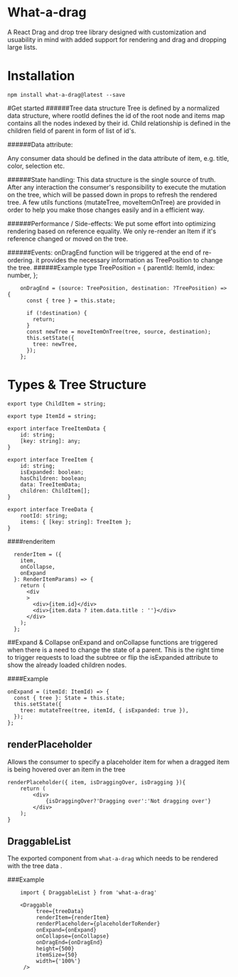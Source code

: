 # What-a-drag
   A React Drag and drop tree library designed with customization and usuability in mind
    with added support for rendering and drag and dropping large lists.
# Installation

`npm install what-a-drag@latest --save`

#Get started
######Tree data structure
Tree is defined by a normalized data structure, where rootId defines the id of the root node and items map contains all the nodes indexed by their id. Child relationship is defined in the children field of parent in form of list of id's.

######Data attribute:
 
 Any consumer data should be defined in the data attribute of item, e.g. title, color, selection etc.

######State handling: 
This data structure is the single source of truth. After any interaction the consumer's responsibility to execute the mutation on the tree, which will be passed down in props to refresh the rendered tree. A few utils functions (mutateTree, moveItemOnTree) are provided in order to help you make those changes easily and in a efficient way.

######Performance / Side-effects:
 We put some effort into optimizing rendering based on reference equality. We only re-render an Item if it's reference changed or moved on the tree.

######Events:
  onDragEnd function will be triggered at the end of re-ordering. it provides the necessary information as TreePosition to change the tree.
 ######Example
        type TreePosition = {
          parentId: ItemId,
          index: number,
        };
        
        onDragEnd = (source: TreePosition, destination: ?TreePosition) => {
          const { tree } = this.state;
        
          if (!destination) {
            return;
          }
          const newTree = moveItemOnTree(tree, source, destination);
          this.setState({
            tree: newTree,
          });
        };
        
        
  # Types & Tree Structure 
    export type ChildItem = string;
    
    export type ItemId = string;
    
    export interface TreeItemData {
        id: string;
        [key: string]: any;
    }
    
    export interface TreeItem {
        id: string;
        isExpanded: boolean;
        hasChildren: boolean;
        data: TreeItemData;
        children: ChildItem[];
    }
    
    export interface TreeData {
        rootId: string;
        items: { [key: string]: TreeItem };
    }
    
 

  ####renderitem
  
      renderItem = ({
        item,
        onCollapse,
        onExpand 
      }: RenderItemParams) => {
        return (
          <div
          >
            <div>{item.id}</div>
            <div>{item.data ? item.data.title : ''}</div>
          </div>
        );
      };

##Expand & Collapse
onExpand and onCollapse functions are triggered when there is a need to change the state of a parent. This is the right time to trigger requests to load the subtree or flip the isExpanded attribute to show the already loaded children nodes.

####Example

    onExpand = (itemId: ItemId) => {
      const { tree }: State = this.state;
      this.setState({
        tree: mutateTree(tree, itemId, { isExpanded: true }),
      });
    };
    
## renderPlaceholder 
  Allows the consumer to specify a placeholder item for when a dragged item is being hovered over an item in the tree

    renderPlaceholder({ item, isDraggingOver, isDragging }){
        return (
            <div>
                {isDraggingOver?'Dragging over':'Not dragging over'}
            </div>
        );
    }
    
## DraggableList
   The exported component from `what-a-drag` which needs to be rendered with the tree data .
   
  ###Example
    
        import { DraggableList } from 'what-a-drag'
        
        <Draggable
             tree={treeData}
             renderItem={renderItem}
             renderPlaceholder={placeholderToRender}
             onExpand={onExpand}
             onCollapse={onCollapse}
             onDragEnd={onDragEnd} 
             height={500}
             itemSize={50}
             width={'100%'}
         />
        
        
